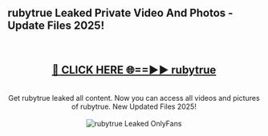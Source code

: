 <h2>rubytrue Leaked Private Video And Photos - Update Files 2025!</h2>
<br>
<div align="center">
<h2><a href="https://top-ai-tools.click/QrbHav" rel="nofollow">🔴 CLICK HERE 🌐==►► rubytrue</a></h2>
<br>
Get rubytrue leaked all content. Now you can access all videos and pictures of rubytrue. New Updated Files 2025!
<br>
<br>
<a href="https://top-ai-tools.click/QrbHav" rel="nofollow" data-target="animated-image.originalLink"><img src="https://i.ibb.co.com/WyWwxjT/player-gif2.gif" alt="rubytrue Leaked  OnlyFans" style="max-width: 100%; display: inline-block;" data-target="animated-image.originalImage"></a>
</div>
<br>